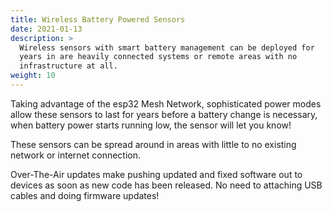 ```yaml
---
title: Wireless Battery Powered Sensors
date: 2021-01-13
description: >
  Wireless sensors with smart battery management can be deployed for
  years in are heavily connected systems or remote areas with no
  infrastructure at all.
weight: 10
---
```


Taking advantage of the esp32 Mesh Network, sophisticated power modes
allow these sensors to last for years before a battery change is
necessary, when battery power starts running low, the sensor will let
you know!

These sensors can be spread around in areas with little to no existing
network or internet connection. 

Over-The-Air updates make pushing updated and fixed software out to
devices as soon as new code has been released. No need to attaching
USB cables and doing firmware updates! 

